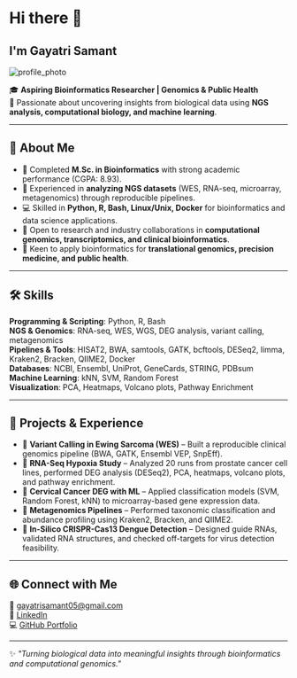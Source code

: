 # Hi there 👋

##  I'm Gayatri Samant  

![profile_photo](https://github.com/user-attachments/assets/645c72ae-e12a-48ac-876d-277013d6bb17)



🎓 **Aspiring Bioinformatics Researcher | Genomics & Public Health**  
🔬 Passionate about uncovering insights from biological data using **NGS analysis, computational biology, and machine learning**.  

---

## 🚀 About Me  
- 🧬 Completed **M.Sc. in Bioinformatics** with strong academic performance (CGPA: 8.93).  
- 🔎 Experienced in **analyzing NGS datasets** (WES, RNA-seq, microarray, metagenomics) through reproducible pipelines.  
- 💻 Skilled in **Python, R, Bash, Linux/Unix, Docker** for bioinformatics and data science applications.  
- 🤝 Open to research and industry collaborations in **computational genomics, transcriptomics, and clinical bioinformatics**.  
- 🌟 Keen to apply bioinformatics for **translational genomics, precision medicine, and public health**.  

---

## 🛠️ Skills  
**Programming & Scripting**: Python, R, Bash  
**NGS & Genomics**: RNA-seq, WES, WGS, DEG analysis, variant calling, metagenomics  
**Pipelines & Tools**: HISAT2, BWA, samtools, GATK, bcftools, DESeq2, limma, Kraken2, Bracken, QIIME2, Docker  
**Databases**: NCBI, Ensembl, UniProt, GeneCards, STRING, PDBsum  
**Machine Learning**: kNN, SVM, Random Forest  
**Visualization**: PCA, Heatmaps, Volcano plots, Pathway Enrichment  

---

## 📂 Projects & Experience  
- 🧬 **Variant Calling in Ewing Sarcoma (WES)** – Built a reproducible clinical genomics pipeline (BWA, GATK, Ensembl VEP, SnpEff).  
- 🔎 **RNA-Seq Hypoxia Study** – Analyzed 20 runs from prostate cancer cell lines, performed DEG analysis (DESeq2), PCA, heatmaps, volcano plots, and pathway enrichment.  
- 🤖 **Cervical Cancer DEG with ML** – Applied classification models (SVM, Random Forest, kNN) to microarray-based gene expression data.  
- 🦠 **Metagenomics Pipelines** – Performed taxonomic classification and abundance profiling using Kraken2, Bracken, and QIIME2.  
- 🧪 **In-Silico CRISPR-Cas13 Dengue Detection** – Designed guide RNAs, validated RNA structures, and checked off-targets for virus detection feasibility.  

---

## 🌐 Connect with Me  
📧 [gayatrisamant05@gmail.com](mailto:gayatrisamant05@gmail.com)  
💼 [LinkedIn](linkedin.com/in/gayatri-samant-0b4362252)  
💻 [GitHub Portfolio](https://github.com/SamantGayatri2002)  

---

✨ *"Turning biological data into meaningful insights through bioinformatics and computational genomics."*  
<!--
**SamantGayatri2002/SamantGayatri2002** is a ✨ _special_ ✨ repository because its `README.md` (this file) appears on your GitHub profile.

Here are some ideas to get you started:

- 🔭 I’m currently working on ...
- 🌱 I’m currently learning ...
- 👯 I’m looking to collaborate on ...
- 🤔 I’m looking for help with ...
- 💬 Ask me about ...
- 📫 How to reach me: ...
- 😄 Pronouns: ...
- ⚡ Fun fact: ...
-->
